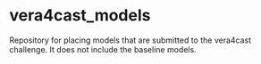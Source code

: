 # vera4cast_models
Repository for placing models that are submitted to the vera4cast challenge.  It does not include the baseline models.

